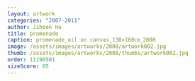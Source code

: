 ```yaml
---
layout: artwork
categories: "2007-2011"
author: Jihoon Ha
title: promenade
caption: promenade_oil on canvas_130×160㎝_2008
image: /assets/images/artworks/2008/artwork002.jpg
thumb: /assets/images/artworks/2008/thumbs/artwork002.jpg
order: 11190501
sizeScore: 05
---
```

